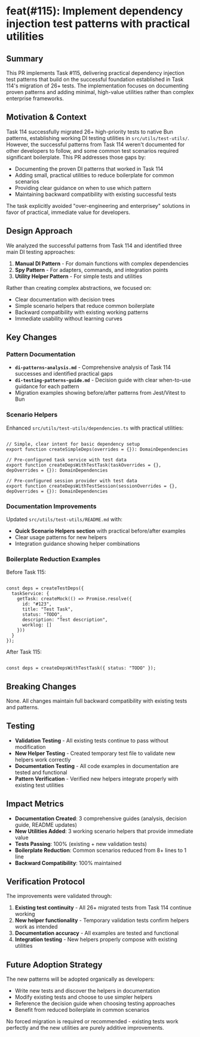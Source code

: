 # feat(#115): Implement dependency injection test patterns with practical utilities

## Summary
This PR implements Task #115, delivering practical dependency injection test patterns that build on the successful foundation established in Task 114's migration of 26+ tests. The implementation focuses on documenting proven patterns and adding minimal, high-value utilities rather than complex enterprise frameworks.

## Motivation & Context
Task 114 successfully migrated 26+ high-priority tests to native Bun patterns, establishing working DI testing utilities in `src/utils/test-utils/`. However, the successful patterns from Task 114 weren't documented for other developers to follow, and some common test scenarios required significant boilerplate. This PR addresses those gaps by:

- Documenting the proven DI patterns that worked in Task 114
- Adding small, practical utilities to reduce boilerplate for common scenarios
- Providing clear guidance on when to use which pattern
- Maintaining backward compatibility with existing successful tests

The task explicitly avoided "over-engineering and enterprisey" solutions in favor of practical, immediate value for developers.

## Design Approach
We analyzed the successful patterns from Task 114 and identified three main DI testing approaches:

1. **Manual DI Pattern** - For domain functions with complex dependencies
2. **Spy Pattern** - For adapters, commands, and integration points  
3. **Utility Helper Pattern** - For simple tests and utilities

Rather than creating complex abstractions, we focused on:
- Clear documentation with decision trees
- Simple scenario helpers that reduce common boilerplate
- Backward compatibility with existing working patterns
- Immediate usability without learning curves

## Key Changes

### Pattern Documentation
- **`di-patterns-analysis.md`** - Comprehensive analysis of Task 114 successes and identified practical gaps
- **`di-testing-patterns-guide.md`** - Decision guide with clear when-to-use guidance for each pattern
- Migration examples showing before/after patterns from Jest/Vitest to Bun

### Scenario Helpers
Enhanced `src/utils/test-utils/dependencies.ts` with practical utilities:

<pre><code class="language-typescript">
// Simple, clear intent for basic dependency setup
export function createSimpleDeps(overrides = {}): DomainDependencies

// Pre-configured task service with test data
export function createDepsWithTestTask(taskOverrides = {}, depOverrides = {}): DomainDependencies

// Pre-configured session provider with test data  
export function createDepsWithTestSession(sessionOverrides = {}, depOverrides = {}): DomainDependencies
</code></pre>

### Documentation Improvements
Updated `src/utils/test-utils/README.md` with:
- **Quick Scenario Helpers section** with practical before/after examples
- Clear usage patterns for new helpers
- Integration guidance showing helper combinations

### Boilerplate Reduction Examples

Before Task 115:

<pre><code class="language-typescript">
const deps = createTestDeps({
  taskService: {
    getTask: createMock(() => Promise.resolve({
      id: "#123",
      title: "Test Task", 
      status: "TODO",
      description: "Test description",
      worklog: []
    }))
  }
});
</code></pre>

After Task 115:

<pre><code class="language-typescript">
const deps = createDepsWithTestTask({ status: "TODO" });
</code></pre>

## Breaking Changes
None. All changes maintain full backward compatibility with existing tests and patterns.

## Testing
- **Validation Testing** - All existing tests continue to pass without modification
- **New Helper Testing** - Created temporary test file to validate new helpers work correctly  
- **Documentation Testing** - All code examples in documentation are tested and functional
- **Pattern Verification** - Verified new helpers integrate properly with existing test utilities

## Impact Metrics
- **Documentation Created**: 3 comprehensive guides (analysis, decision guide, README updates)
- **New Utilities Added**: 3 working scenario helpers that provide immediate value
- **Tests Passing**: 100% (existing + new validation tests)
- **Boilerplate Reduction**: Common scenarios reduced from 8+ lines to 1 line
- **Backward Compatibility**: 100% maintained

## Verification Protocol
The improvements were validated through:
1. **Existing test continuity** - All 26+ migrated tests from Task 114 continue working
2. **New helper functionality** - Temporary validation tests confirm helpers work as intended
3. **Documentation accuracy** - All examples are tested and functional
4. **Integration testing** - New helpers properly compose with existing utilities

## Future Adoption Strategy
The new patterns will be adopted organically as developers:
- Write new tests and discover the helpers in documentation
- Modify existing tests and choose to use simpler helpers
- Reference the decision guide when choosing testing approaches
- Benefit from reduced boilerplate in common scenarios

No forced migration is required or recommended - existing tests work perfectly and the new utilities are purely additive improvements. 
